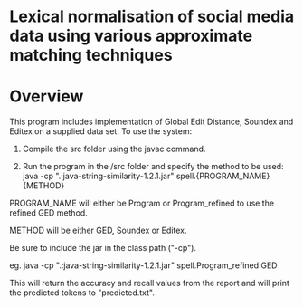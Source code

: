 # Lexical normalisation of social media data using various approximate matching techniques
# Overview
This program includes implementation of Global Edit Distance, Soundex and Editex on a supplied data set. To use the system:

1. Compile the src folder using the javac command.

2. Run the program in the /src folder and specify the method to be used:
java -cp ".:java-string-similarity-1.2.1.jar" spell.{PROGRAM_NAME} {METHOD}

PROGRAM_NAME will either be Program or Program_refined to use the refined GED method.

METHOD will be either GED, Soundex or Editex.

Be sure to include the jar in the class path ("-cp").

eg. java -cp ".:java-string-similarity-1.2.1.jar" spell.Program_refined GED

This will return the accuracy and recall values from the report and will print the predicted tokens to "predicted.txt".
